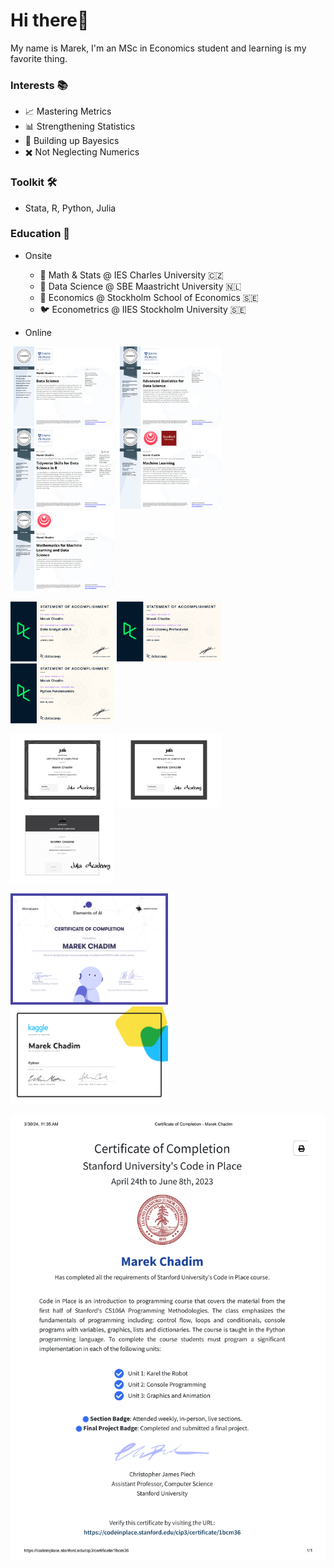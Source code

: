 # Hi there👋 
My name is Marek, I'm an MSc in Economics student and learning is my favorite thing.

### Interests 📚
- 📈 Mastering Metrics
- 📊 Strengthening Statistics
- 🎲 Building up Bayesics
- ✖️ Not Neglecting Numerics

### Toolkit 🛠️
- Stata, R, Python, Julia
  
### Education 🏫
- Onsite
  - 🐣 Math & Stats @ IES Charles University 🇨🇿
  - 🐥 Data Science @ SBE Maastricht University 🇳🇱
  - 🐔 Economics @ Stockholm School of Economics 🇸🇪 
  - 🐦 Econometrics @ IIES Stockholm University 🇸🇪 

- Online

<p float="left">
  
  <img src="DataScience.png" width="33%" />
  <img src="Statistics.png" width="33%" />
  <img src="Tidyverse.png" width="33%" />
  <img src="MachineLearning.png" width="33%" />
  <img src="Mathematics.png" width="33%" />
  </p>

<p float="left">   
  <img src="DataAnalystR.png" width="33%" />
  <img src="DataLiteracy.png" width="33%" />
  <img src="PythonFundamentals.png" width="33%" />
</p>
  
<p float="left">
  <img src="certificate-of-completion-for-introduction-to-julia.png" width="33%" />
  <img src="certificate-of-completion-for-julia-for-data-science-1.png" width="33%" />
  <img src="1-introduction-to-dataframes-jl-1.png" width="33%" />
  </p>

<p float="left">
  <img src="certificate-elements-of-ai.png" width="50%" />
  <img src="PythonKaggle.png" width="50%" />
  </p>

  <img src="StanfordCode23.png">



 

 






